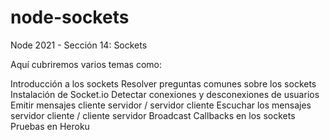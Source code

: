 # node-sockets
Node 2021 - Sección 14: Sockets

Aquí cubriremos varios temas como: 

Introducción a los sockets
Resolver preguntas comunes sobre los sockets
Instalación de Socket.io
Detectar conexiones y desconexiones de usuarios
Emitir mensajes cliente servidor / servidor cliente
Escuchar los mensajes servidor cliente / cliente servidor
Broadcast
Callbacks en los sockets
Pruebas en Heroku
